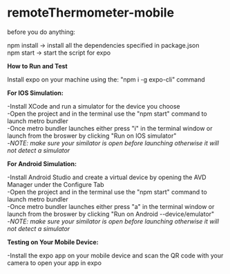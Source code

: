 # remoteThermometer-mobile

before you do anything:

npm install -> install all the dependencies specified in package.json <br/>
npm start -> start the script for expo <br/>

**How to Run and Test** <br/>

Install expo on your machine using the: "npm i -g expo-cli" command

**For IOS Simulation:**

-Install XCode and run a simulator for the device you choose <br/>
-Open the project and in the terminal use the "npm start" command to launch metro bundler <br/>
-Once metro bundler launches either press "i" in the terminal window or launch from the broswer by clicking "Run on IOS simulator" <br/>
-*NOTE: make sure your similator is open before launching otherwise it will not detect a simulator* <br/>

**For Android Simulation:** 

-Install Android Studio and create a virtual device by opening the AVD Manager under the Configure Tab <br/>
-Open the project and in the terminal use the "npm start" command to launch metro bundler <br/>
-Once metro bundler launches either press "a" in the terminal window or launch from the broswer by clicking "Run on Android  --device/emulator" <br/>
-*NOTE: make sure your similator is open before launching otherwise it will not detect a simulator* <br/>

**Testing on Your Mobile Device:** <br/>

-Install the expo app on your mobile device and scan the QR code with your camera to open your app in expo
